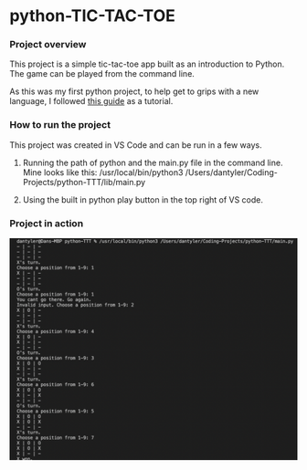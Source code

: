 # python-TIC-TAC-TOE

### Project overview

This project is a simple tic-tac-toe app built as an introduction to Python. The game can be played from the command line.

As this was my first python project, to help get to grips with a new language, I followed [this guide](https://www.youtube.com/watch?v=BHh654_7Cmw) as a tutorial.

### How to run the project

This project was created in VS Code and can be run in a few ways.

1. Running the path of python and the main.py file in the command line. Mine looks like this:
   /usr/local/bin/python3 /Users/dantyler/Coding-Projects/python-TTT/lib/main.py

2. Using the built in python play button in the top right of VS code.

### Project in action

<img src='./public/tic-tac-toe-in-action.png'/>
